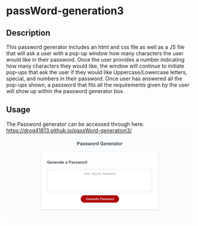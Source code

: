 # passWord-generation3

## Description

This password generator includes an html and css file as well as a JS file that will ask a user with a pop-up window how many characters the user would like in their password. Once the user provides a number indicating how many characters they would like, the window will continue to initiate pop-ups that ask the user if they would like Uppercase/Lowercase letters, special, and numbers in their password. Once user has answered all the pop-ups shown, a password that fits all the requirements given by the user will show up within the password generator box. 

## Usage
The Password generator can be accessed through here: https://drog41813.github.io/passWord-generation3/ ![Alt text](./Assets/passwordGen.png)
